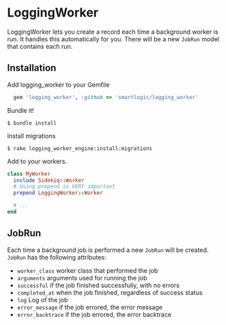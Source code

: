# LoggingWorker

LoggingWorker lets you create a record each time a background worker is run. It handles this automatically for you. There will be a new `JobRun` model that contains each run.

## Installation

Add logging_worker to your Gemfile

```ruby
  gem 'logging_worker', :github => 'smartlogic/logging_worker'
```

Bundle it!

    $ bundle install

Install migrations

    $ rake logging_worker_engine:install:migrations

Add to your workers.

```ruby
class MyWorker
  include Sidekiq::Worker
  # Using prepend is VERY important
  prepend LoggingWorker::Worker

  # ...
end
```

## JobRun

Each time a background job is performed a new `JobRun` will be created. `JobRun` has the following attributes:

- `worker_class` worker class that performed the job
- `arguments` arguments used for running the job
- `successful` if the job finished successfully, with no errors
- `completed_at` when the job finished, regardless of success status
- `log` Log of the job
- `error_message` if the job errored, the error message
- `error_backtrace` if the job errored, the error backtrace
